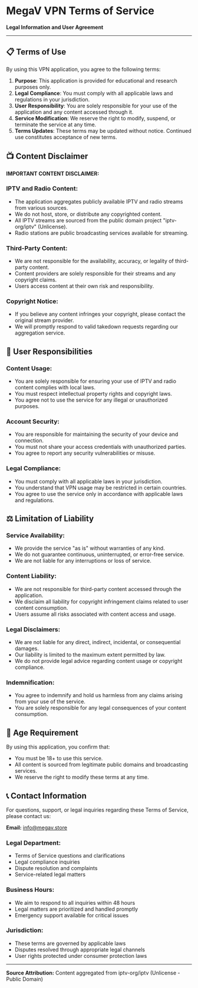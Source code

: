 # MegaV VPN Terms of Service

**Legal Information and User Agreement**

---

## 📋 Terms of Use

By using this VPN application, you agree to the following terms:

1. **Purpose**: This application is provided for educational and research purposes only.
2. **Legal Compliance**: You must comply with all applicable laws and regulations in your jurisdiction.
3. **User Responsibility**: You are solely responsible for your use of the application and any content accessed through it.
4. **Service Modification**: We reserve the right to modify, suspend, or terminate the service at any time.
5. **Terms Updates**: These terms may be updated without notice. Continued use constitutes acceptance of new terms.

## 📺 Content Disclaimer

**IMPORTANT CONTENT DISCLAIMER:**

### IPTV and Radio Content:
- The application aggregates publicly available IPTV and radio streams from various sources.
- We do not host, store, or distribute any copyrighted content.
- All IPTV streams are sourced from the public domain project "iptv-org/iptv" (Unlicense).
- Radio stations are public broadcasting services available for streaming.

### Third-Party Content:
- We are not responsible for the availability, accuracy, or legality of third-party content.
- Content providers are solely responsible for their streams and any copyright claims.
- Users access content at their own risk and responsibility.

### Copyright Notice:
- If you believe any content infringes your copyright, please contact the original stream provider.
- We will promptly respond to valid takedown requests regarding our aggregation service.

## 👤 User Responsibilities

### Content Usage:
- You are solely responsible for ensuring your use of IPTV and radio content complies with local laws.
- You must respect intellectual property rights and copyright laws.
- You agree not to use the service for any illegal or unauthorized purposes.

### Account Security:
- You are responsible for maintaining the security of your device and connection.
- You must not share your access credentials with unauthorized parties.
- You agree to report any security vulnerabilities or misuse.

### Legal Compliance:
- You must comply with all applicable laws in your jurisdiction.
- You understand that VPN usage may be restricted in certain countries.
- You agree to use the service only in accordance with applicable laws and regulations.

## ⚖️ Limitation of Liability

### Service Availability:
- We provide the service "as is" without warranties of any kind.
- We do not guarantee continuous, uninterrupted, or error-free service.
- We are not liable for any interruptions or loss of service.

### Content Liability:
- We are not responsible for third-party content accessed through the application.
- We disclaim all liability for copyright infringement claims related to user content consumption.
- Users assume all risks associated with content access and usage.

### Legal Disclaimers:
- We are not liable for any direct, indirect, incidental, or consequential damages.
- Our liability is limited to the maximum extent permitted by law.
- We do not provide legal advice regarding content usage or copyright compliance.

### Indemnification:
- You agree to indemnify and hold us harmless from any claims arising from your use of the service.
- You are solely responsible for any legal consequences of your content consumption.

## 🔞 Age Requirement

By using this application, you confirm that:
- You must be 18+ to use this service.
- All content is sourced from legitimate public domains and broadcasting services.
- We reserve the right to modify these terms at any time.

## 📞 Contact Information

For questions, support, or legal inquiries regarding these Terms of Service, please contact us:

**Email:** info@megav.store

### Legal Department:
- Terms of Service questions and clarifications
- Legal compliance inquiries
- Dispute resolution and complaints
- Service-related legal matters

### Business Hours:
- We aim to respond to all inquiries within 48 hours
- Legal matters are prioritized and handled promptly
- Emergency support available for critical issues

### Jurisdiction:
- These terms are governed by applicable laws
- Disputes resolved through appropriate legal channels
- User rights protected under consumer protection laws

---

**Source Attribution:** Content aggregated from iptv-org/iptv (Unlicense - Public Domain)
